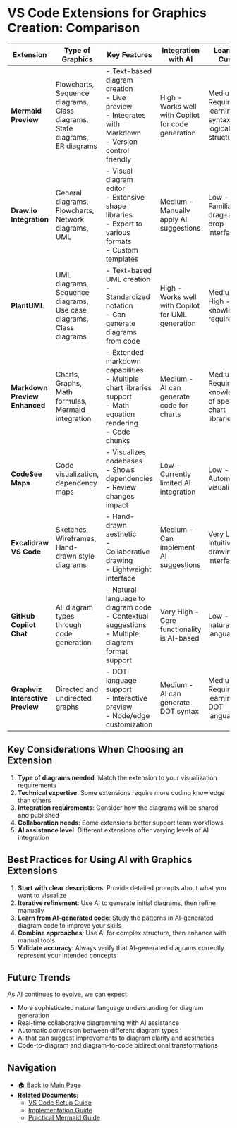 # VS Code Extensions for Graphics Creation: Comparison

| Extension | Type of Graphics | Key Features | Integration with AI | Learning Curve | Suitable For |
|-----------|------------------|--------------|---------------------|---------------|--------------|
| **Mermaid Preview** | Flowcharts, Sequence diagrams, Class diagrams, State diagrams, ER diagrams | - Text-based diagram creation<br>- Live preview<br>- Integrates with Markdown<br>- Version control friendly | High - Works well with Copilot for code generation | Medium - Requires learning syntax but logical structure | Developers, Technical writers |
| **Draw.io Integration** | General diagrams, Flowcharts, Network diagrams, UML | - Visual diagram editor<br>- Extensive shape libraries<br>- Export to various formats<br>- Custom templates | Medium - Manually apply AI suggestions | Low - Familiar drag-and-drop interface | All users, Non-technical stakeholders |
| **PlantUML** | UML diagrams, Sequence diagrams, Use case diagrams, Class diagrams | - Text-based UML creation<br>- Standardized notation<br>- Can generate diagrams from code | High - Works well with Copilot for UML generation | Medium-High - UML knowledge required | Software architects, System designers |
| **Markdown Preview Enhanced** | Charts, Graphs, Math formulas, Mermaid integration | - Extended markdown capabilities<br>- Multiple chart libraries support<br>- Math equation rendering<br>- Code chunks | Medium - AI can generate code for charts | Medium - Requires knowledge of specific chart libraries | Data scientists, Technical writers |
| **CodeSee Maps** | Code visualization, dependency maps | - Visualizes codebases<br>- Shows dependencies<br>- Review changes impact | Low - Currently limited AI integration | Low - Automated visualization | Developers working with large codebases |
| **Excalidraw VS Code** | Sketches, Wireframes, Hand-drawn style diagrams | - Hand-drawn aesthetic<br>- Collaborative drawing<br>- Lightweight interface | Medium - Can implement AI suggestions | Very Low - Intuitive drawing interface | UI designers, Brainstorming sessions |
| **GitHub Copilot Chat** | All diagram types through code generation | - Natural language to diagram code<br>- Contextual suggestions<br>- Multiple diagram format support | Very High - Core functionality is AI-based | Low - Uses natural language | All users |
| **Graphviz Interactive Preview** | Directed and undirected graphs | - DOT language support<br>- Interactive preview<br>- Node/edge customization | Medium - AI can generate DOT syntax | Medium - Requires learning DOT language | Data scientists, Algorithm visualization |

## Key Considerations When Choosing an Extension

1. **Type of diagrams needed**: Match the extension to your visualization requirements
2. **Technical expertise**: Some extensions require more coding knowledge than others
3. **Integration requirements**: Consider how the diagrams will be shared and published
4. **Collaboration needs**: Some extensions better support team workflows
5. **AI assistance level**: Different extensions offer varying levels of AI integration

## Best Practices for Using AI with Graphics Extensions

1. **Start with clear descriptions**: Provide detailed prompts about what you want to visualize
2. **Iterative refinement**: Use AI to generate initial diagrams, then refine manually
3. **Learn from AI-generated code**: Study the patterns in AI-generated diagram code to improve your skills
4. **Combine approaches**: Use AI for complex structure, then enhance with manual tools
5. **Validate accuracy**: Always verify that AI-generated diagrams correctly represent your intended concepts

## Future Trends

As AI continues to evolve, we can expect:

- More sophisticated natural language understanding for diagram generation
- Real-time collaborative diagramming with AI assistance
- Automatic conversion between different diagram types
- AI that can suggest improvements to diagram clarity and aesthetics
- Code-to-diagram and diagram-to-code bidirectional transformations

## Navigation

- [🏠 Back to Main Page](README.md)
- **Related Documents:**
  - [VS Code Setup Guide](vscode_setup_guide.md)
  - [Implementation Guide](implementation_guide.md)
  - [Practical Mermaid Guide](practical_mermaid_guide.md)
